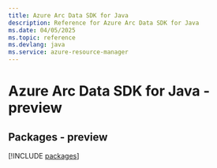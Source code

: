 ```yaml
---
title: Azure Arc Data SDK for Java
description: Reference for Azure Arc Data SDK for Java
ms.date: 04/05/2025
ms.topic: reference
ms.devlang: java
ms.service: azure-resource-manager
---
```

# Azure Arc Data SDK for Java - preview
## Packages - preview
[!INCLUDE [packages](arc-data-index.md)]